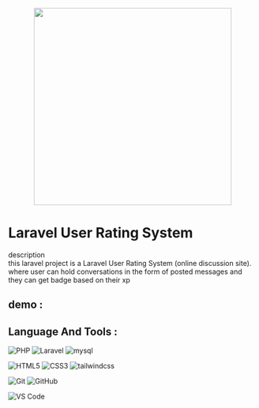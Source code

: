 <p align="center"><a href="https://laravel.com" target="_blank"><img src="https://raw.githubusercontent.com/laravel/art/master/logo-lockup/5%20SVG/2%20CMYK/1%20Full%20Color/laravel-logolockup-cmyk-red.svg" width="400"></a></p>

# Laravel User Rating System

description <br>
this laravel project is a Laravel User Rating System (online discussion site). where user can hold conversations in the form of posted messages and they can get badge based on their xp

## demo :

## Language And Tools :

<div align="left">
	
 ![PHP](https://img.shields.io/badge/-PHP-777BB4?style=for-the-badge&logo=php&logoColor=fff)
 ![Laravel](https://img.shields.io/badge/-Laravel-FF2D20?style=for-the-badge&logo=Laravel&logoColor=fff)
 ![mysql](https://img.shields.io/badge/-mysql-4479A1?style=for-the-badge&logo=mysql&logoColor=000)

 ![HTML5](https://img.shields.io/badge/-HTML5-E34F26?style=for-the-badge&logo=HTML5&logoColor=fff)
 ![CSS3](https://img.shields.io/badge/-CSS3-1572B6?style=for-the-badge&logo=CSS3&logoColor=fff)
  ![tailwindcss](https://img.shields.io/badge/-tailwind%20css-06B6D4?style=for-the-badge&logo=tailwindcss&logoColor=fff)

 ![Git](https://img.shields.io/badge/-Git-F05032?style=for-the-badge&logo=Git&logoColor=fff)
 ![GitHub](https://img.shields.io/badge/-GitHub-181717?style=for-the-badge&logo=GitHub&logoColor=fff)

 ![VS Code](https://img.shields.io/badge/-VS%20Code-007ACC?style=for-the-badge&logo=visual-studio-code&logoColor=fff)
</div>
